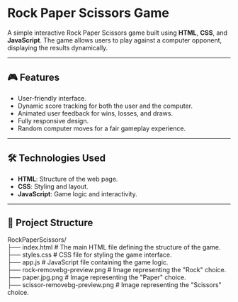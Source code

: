# Rock Paper Scissors Game

A simple interactive Rock Paper Scissors game built using **HTML**, **CSS**, and **JavaScript**. The game allows users to play against a computer opponent, displaying the results dynamically.

---

## 🎮 Features

- User-friendly interface.
- Dynamic score tracking for both the user and the computer.
- Animated user feedback for wins, losses, and draws.
- Fully responsive design.
- Random computer moves for a fair gameplay experience.

---

## 🛠️ Technologies Used

- **HTML**: Structure of the web page.
- **CSS**: Styling and layout.
- **JavaScript**: Game logic and interactivity.

---

## 📂 Project Structure
RockPaperScissors/  
├── index.html                # The main HTML file defining the structure of the game.  
├── styles.css                # CSS file for styling the game interface.  
├── app.js                    # JavaScript file containing the game logic.  
├── rock-removebg-preview.png # Image representing the "Rock" choice.  
├── paper.jpg.png             # Image representing the "Paper" choice.  
├── scissor-removebg-preview.png # Image representing the "Scissors" choice.  




